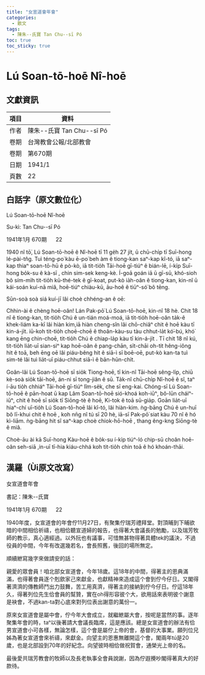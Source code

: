 ```yaml
---
title: "女宣道會年會"
categories:
  - 散文
tags:
  - 陳朱--氏寶 Tan Chu--sī Pó
toc: true
toc_sticky: true
---
```


# Lú Soan-tō-hoē Nî-hoē

## 文獻資訊

| 項目 | 資料 |
|---|---|
| 作者 | 陳朱--氏寶 Tan Chu--sī Pó |
| 卷期 | 台灣教會公報/北部教會 |
| 卷期 | 第670期 |
| 日期 | 1941/1 |
| 頁數 | 22 |

## 白話字（原文數位化）

Lú Soan-tō-hoē Nî-hoē

Su-kì: Tan Chu--sī Pó

1941年1月 670期      22

1940 nî tō͘, Lú Soan-tō-hoē ê Nî-hoē tī 11 ge̍h 27 ji̍t, ū chū-chi̍p tī Suī-hong lé-pài-tn̂g. Tuì téng-po͘ kàu ē-po͘ beh àm ê tiong-kan saⁿ-kap kî-tó, iā saⁿ-kap thiaⁿ soan-tō-hū ê pò-kò, iā tit-tio̍h Tāi-hoē gī-tiúⁿ ê bián-lē, í-ki̍p Suī-hong bo̍k-su ê kà-sī , chin sim-sek keng-kè. Í-goā goán iā ū gī-sū, khó-sioh bô sím-mi̍h tit-tio̍h kū-thé-tek ê gī-koat, put-kò ia̍h-oân ê tiong-kan, kin-nî ū kái-soán kuí-nā miâ, hoē-tiúⁿ chiàu-kū, āu-hoê ê tiūⁿ-só͘ bô tēng.

Sūn-soà soà siá kuí-jī lâi choè chhéng-an ê oē:

Chhin-ài ê chèng hoē-oân! Lán Pak-pō͘ Lú Soan-tō-hoē, kin-nî 18 hè. Chit 18 nî ê tiong-kan, tit-tio̍h Chú ê un-tián moá-moá, iā tit-tio̍h hoē-oân ta̍k-ê khek-liám ka-kī lâi hiàn kim,iā hiàn cheng-sîn lâi chō-chiâⁿ chit ê hoē kàu tī kin-á-ji̍t. iū-koh tit-tio̍h choē-choē ê thoân-kàu-su tàu chhut-la̍t kó͘-bú, khó͘ kang ēng chin-choē, tit-tio̍h Chú ê chiap-la̍p kàu tī kin-á-ji̍t . Tī chit 18 nî kú, tit-tio̍h lia̍t-uī sian-siⁿ kap hoē-oân ê pang-chān, si̍t-chāi oh-tit hêng-iông hit ê toā, beh ēng oē lâi piáu-bêng hit ê siā-ì sī boē-oē, put-kò kan-ta tuì sim-té lâi tuì lia̍t-uī piáu-chhut siā-ì ê bān-hūn-chi̍t.

Goân-lâi Lú Soan-tō-hoē sī sio̍k Tiong-hoē, tī kin-nî Tāi-hoē sêng-li̍p, chiū kè-soà sio̍k tāi-hoē, án-ni sī tong-jiân ê sū. Ta̍k-nî chū-chi̍p Nî-hoē ê sî, taⁿ í-āu tio̍h chhiáⁿ Tāi-hoē gī-tiúⁿ lîm-se̍k, che sī eng-kai. Chóng-sī Lú Soan-tō-hoē ê pān-hoat ū kap Lâm Soan-tō-hoē sió-khoá koh-iūⁿ, bô-lūn cháiⁿ-iūⁿ, chit ê hoē sī sio̍k tī Siōng-tè ê hoē, Ki-tok ê toā sū-gia̍p. Goān lia̍t-uī hiaⁿ-chí uī-tio̍h Lú Soan-tō-hoē lâi kî-tó, lâi hiàn-kim. ǹg-bāng Chú ê un-huī bô lī-khui chit ê hoē , koh nn̄g nî tú sī 20 hè, iā-sī Pak-pō͘ siat kàu 70 nî ê hó kì-liām. ǹg-bāng hit sî saⁿ-kap choè chiok-hō-hoē , thang êng-kng Siōng-tè ê miâ.

Choè-āu ài kā Suī-hong Kàu-hoē ê bo̍k-su í-ki̍p tiúⁿ-ló chip-sū choân hoē-oân seh-siā ,in-uī tī-hia kiáu-chhá koh tit-tio̍h chin toā ê hó khoán-thāi.

## 漢羅（Ùi原文改寫）

女宣道會年會

書記：陳朱--氏寶

1941年1月 670期      22

1940年度，女宣道會的年會佇11月27日，有聚集佇瑞芳禮拜堂。對頂晡到下晡欲暗的中間相佮祈禱，也相佮聽宣道婦的報告，也得著大會議長的勉勵，以及瑞芳牧師的教示，真心適經過。以外阮也有議事，可惜無甚物得著具體tek的議決，不過役員的中間，今年有改選幾若名，會長照舊，後回的場所無定。

順續紲寫幾字來做請安的話：

親愛的眾會員！咱北部女宣道會，今年18歲。這18年的中間，得著主的恩典滿滿，也得著會員逐个剋歛家己來獻金，也獻精神來造成這个會到佇今仔日。又閣得著濟濟的傳教師鬥出力鼓舞，苦工用真濟，得著主的接納到佇今仔日。佇這18年久，得著列位先生佮會員的幫贊，實在oh得形容彼个大，欲用話來表明彼个謝意是袂會，不過kan-ta對心底來對列位表出謝意的萬份一。

原來女宣道會是屬中會，佇今年大會成立，就繼紲屬大會，按呢是當然的事。逐年聚集年會的時，taⁿ以後著請大會議長臨席，這是應該。總是女宣道會的辦法有佮男宣道會小可各樣，無論怎樣，這个會是屬佇上帝的會，基督的大事業。願列位兄姊為著女宣道會來祈禱，來獻金。向望主的恩惠無離開這个會，閣兩年tú是20歲，也是北部設到70年的好紀念。向望彼時相佮做祝賀會，通榮光上帝的名。

最後愛共瑞芳教會的牧師以及長老執事全會員說謝，因為佇遐攪吵閣得著真大的好款待。
